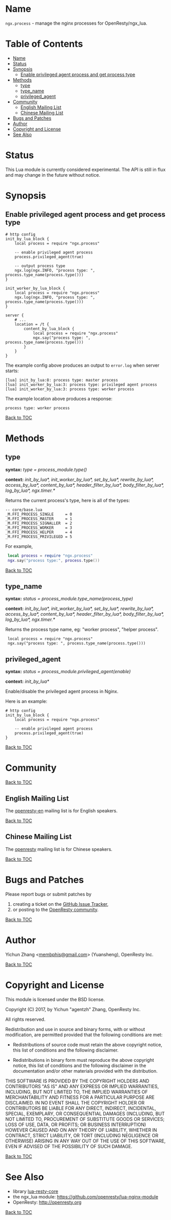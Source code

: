 Name
====

`ngx.process` - manage the nginx processes for OpenResty/ngx_lua.

Table of Contents
=================

* [Name](#name)
* [Status](#status)
* [Synopsis](#synopsis)
    * [Enable privileged agent process and get process type](#enable-privileged-agent-process-and-get-process-type)
* [Methods](#methods)
    * [type](#type)
    * [type_name](#type_name)
    * [privileged_agent](#privileged_agent)
* [Community](#community)
    * [English Mailing List](#english-mailing-list)
    * [Chinese Mailing List](#chinese-mailing-list)
* [Bugs and Patches](#bugs-and-patches)
* [Author](#author)
* [Copyright and License](#copyright-and-license)
* [See Also](#see-also)

Status
======

This Lua module is currently considered experimental.
The API is still in flux and may change in the future without notice.

Synopsis
========

Enable privileged agent process and get process type
-----------------------------------------

```nginx
# http config
init_by_lua_block {
    local process = require "ngx.process"

    -- enable privileged agent process
    process.privileged_agent(true)

    -- output process type
    ngx.log(ngx.INFO, "process type: ", process.type_name(process.type()))
}

init_worker_by_lua_block {
    local process = require "ngx.process"
    ngx.log(ngx.INFO, "process type: ", process.type_name(process.type()))
}

server {
    # ...
    location = /t {
        content_by_lua_block {
            local process = require "ngx.process"
            ngx.say("process type: ", process.type_name(process.type()))
        }
    }
}

```

The example config above produces an output to `error.log` when
server starts:

```
[lua] init_by_lua:8: process type: master process
[lua] init_worker_by_lua:3: process type: privileged agent process
[lua] init_worker_by_lua:3: process type: worker process
```

The example location above produces a response:

```
process type: worker process
```

[Back to TOC](#table-of-contents)

Methods
=======

type
---
**syntax:** *type = process_module.type()*

**context:** *init_by_lua&#42;, init_worker_by_lua&#42;, set_by_lua&#42;, rewrite_by_lua&#42;, access_by_lua&#42;, content_by_lua&#42;, header_filter_by_lua&#42;, body_filter_by_lua&#42;, log_by_lua&#42;, ngx.timer.&#42;*

Returns the current process's type, here is all of the types:

```
-- core/base.lua
_M.FFI_PROCESS_SINGLE     = 0
_M.FFI_PROCESS_MASTER     = 1
_M.FFI_PROCESS_SIGNALLER  = 2
_M.FFI_PROCESS_WORKER     = 3
_M.FFI_PROCESS_HELPER     = 4
_M.FFI_PROCESS_PRIVILEGED = 5
```

For example,

```lua
 local process = require "ngx.process"
 ngx.say("process type:", process.type())
```

[Back to TOC](#table-of-contents)

type_name
---
**syntax:** *status = process_module.type_name(process_type)*

**context:** *init_by_lua&#42;, init_worker_by_lua&#42;, set_by_lua&#42;, rewrite_by_lua&#42;, access_by_lua&#42;, content_by_lua&#42;, header_filter_by_lua&#42;, body_filter_by_lua&#42;, log_by_lua&#42;, ngx.timer.&#42;*

Returns the process type name, eg: "worker process", "helper process".

```nginx
 local process = require "ngx.process"
 ngx.say("process type: ", process.type_name(process.type()))
```

privileged_agent
---
**syntax:** *status = process_module.privileged_agent(enable)*

**context:** *init_by_lua&#42;*

Enable/disable the privileged agent process in Nginx.

Here is an example:

```nginx
# http config
init_by_lua_block {
    local process = require "ngx.process"

    -- enable privileged agent process
    process.privileged_agent(true)
}
```

[Back to TOC](#table-of-contents)

Community
=========

[Back to TOC](#table-of-contents)

English Mailing List
--------------------

The [openresty-en](https://groups.google.com/group/openresty-en) mailing list is for English speakers.

[Back to TOC](#table-of-contents)

Chinese Mailing List
--------------------

The [openresty](https://groups.google.com/group/openresty) mailing list is for Chinese speakers.

[Back to TOC](#table-of-contents)

Bugs and Patches
================

Please report bugs or submit patches by

1. creating a ticket on the [GitHub Issue Tracker](https://github.com/openresty/lua-resty-core/issues),
1. or posting to the [OpenResty community](#community).

[Back to TOC](#table-of-contents)

Author
======

Yichun Zhang &lt;membphis@gmail.com&gt; (Yuansheng), OpenResty Inc.

[Back to TOC](#table-of-contents)

Copyright and License
=====================

This module is licensed under the BSD license.

Copyright (C) 2017, by Yichun "agentzh" Zhang, OpenResty Inc.

All rights reserved.

Redistribution and use in source and binary forms, with or without modification, are permitted provided that the following conditions are met:

* Redistributions of source code must retain the above copyright notice, this list of conditions and the following disclaimer.

* Redistributions in binary form must reproduce the above copyright notice, this list of conditions and the following disclaimer in the documentation and/or other materials provided with the distribution.

THIS SOFTWARE IS PROVIDED BY THE COPYRIGHT HOLDERS AND CONTRIBUTORS "AS IS" AND ANY EXPRESS OR IMPLIED WARRANTIES, INCLUDING, BUT NOT LIMITED TO, THE IMPLIED WARRANTIES OF MERCHANTABILITY AND FITNESS FOR A PARTICULAR PURPOSE ARE DISCLAIMED. IN NO EVENT SHALL THE COPYRIGHT HOLDER OR CONTRIBUTORS BE LIABLE FOR ANY DIRECT, INDIRECT, INCIDENTAL, SPECIAL, EXEMPLARY, OR CONSEQUENTIAL DAMAGES (INCLUDING, BUT NOT LIMITED TO, PROCUREMENT OF SUBSTITUTE GOODS OR SERVICES; LOSS OF USE, DATA, OR PROFITS; OR BUSINESS INTERRUPTION) HOWEVER CAUSED AND ON ANY THEORY OF LIABILITY, WHETHER IN CONTRACT, STRICT LIABILITY, OR TORT (INCLUDING NEGLIGENCE OR OTHERWISE) ARISING IN ANY WAY OUT OF THE USE OF THIS SOFTWARE, EVEN IF ADVISED OF THE POSSIBILITY OF SUCH DAMAGE.

[Back to TOC](#table-of-contents)

See Also
========
* library [lua-resty-core](https://github.com/openresty/lua-resty-core)
* the ngx_lua module: https://github.com/openresty/lua-nginx-module
* OpenResty: http://openresty.org

[Back to TOC](#table-of-contents)

